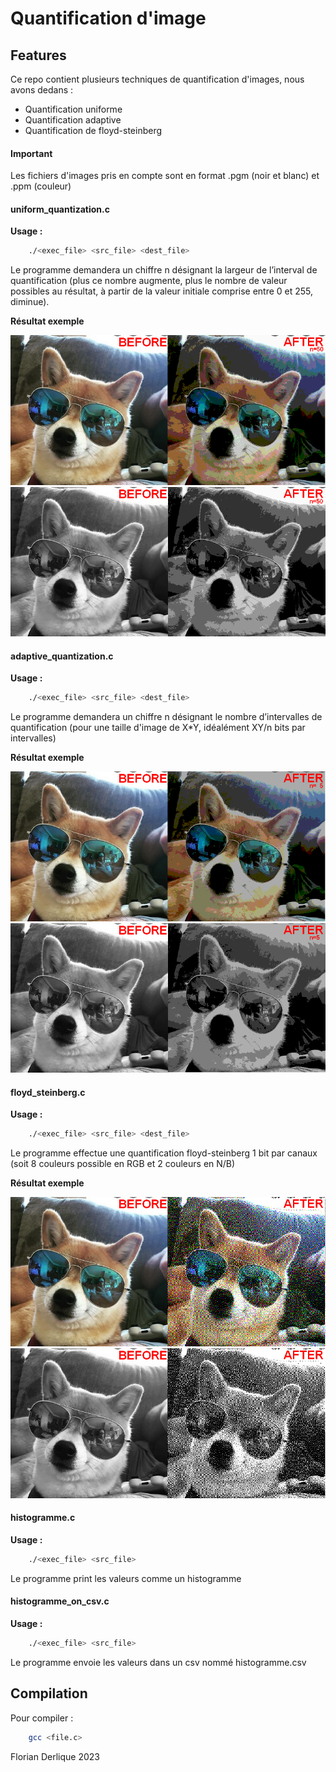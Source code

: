 # Quantification d'image

## Features

Ce repo contient plusieurs techniques de quantification d'images, nous avons dedans : 

- Quantification uniforme
- Quantification adaptive
- Quantification de floyd-steinberg

#### Important

Les fichiers d'images pris en compte sont en format .pgm (noir et blanc) et .ppm (couleur)
 
#### uniform_quantization.c 

__Usage :__ 
```sh
    ./<exec_file> <src_file> <dest_file>
```
Le programme demandera un chiffre n désignant la largeur de l’interval de quantification (plus ce nombre augmente, plus le nombre de valeur possibles au résultat, à partir de la valeur initiale comprise entre 0 et 255, diminue).

**Résultat exemple**

![uniform_quantization](/images_git/uniform_quantization.png)
![uniform_quantization](/images_git/nb_uniform_quantization.png)

#### adaptive_quantization.c 

__Usage :__ 
```sh
    ./<exec_file> <src_file> <dest_file>
```
Le programme demandera un chiffre n désignant le nombre d’intervalles de quantification (pour une taille d'image de X*Y, idéalément XY/n bits par intervalles)

**Résultat exemple**

![adaptive_quantization](/images_git/adaptive_quantization.png)
![adaptive_quantization](/images_git/nb_adaptive_quantization.png)

#### floyd_steinberg.c 

__Usage :__ 
```sh
    ./<exec_file> <src_file> <dest_file>
```
Le programme effectue une quantification floyd-steinberg 1 bit par canaux (soit 8 couleurs possible en RGB et 2 couleurs en N/B)

**Résultat exemple**

![floyd_steinberg_quantization](/images_git/floyd_steinberg.png)
![floyd_steinberg_quantization](/images_git/nb_floyd_steinberg.png)

#### histogramme.c

__Usage :__ 
```sh
    ./<exec_file> <src_file>
```
Le programme print les valeurs comme un histogramme

#### histogramme_on_csv.c

__Usage :__ 
```sh
    ./<exec_file> <src_file>
```
Le programme envoie les valeurs dans un csv nommé histogramme.csv

## Compilation

Pour compiler : 
```sh
    gcc <file.c> 
```

Florian Derlique 2023
